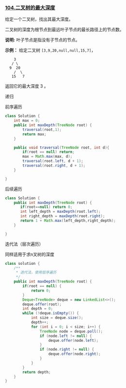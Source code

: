 ### [104.二叉树的最大深度](https://leetcode.cn/problems/maximum-depth-of-binary-tree/)

给定一个二叉树，找出其最大深度。

二叉树的深度为根节点到最远叶子节点的最长路径上的节点数。

**说明:** 叶子节点是指没有子节点的节点。

**示例：**
 给定二叉树 `[3,9,20,null,null,15,7]`，

```
    3
   / \
  9  20
    /  \
   15   7
```

返回它的最大深度 3 。



递归

前序遍历

```java
class Solution {
    int max = 0;
    public int maxDepth(TreeNode root) {
        traversal(root,1);
        return max;
    }

    public void traversal(TreeNode root, int d){
        if(root == null) return;
        max = Math.max(max, d);
        traversal(root.left, d + 1);
        traversal(root.right, d + 1);
    }

}
```



后续遍历

```java
class Solution {
    public int maxDepth(TreeNode root) {
       if(root==null) return 0;
       int left_depth = maxDepth(root.left);
       int right_depth = maxDepth(root.right);
       return 1 + Math.max(left_depth,right_depth);
    }

}
```



迭代法（层次遍历）

同样适用于求n叉树的深度

```java
class solution {
    /**
     * 迭代法，使用层序遍历
     */
    public int maxDepth(TreeNode root) {
        if(root == null) {
            return 0;
        }
        Deque<TreeNode> deque = new LinkedList<>();
        deque.offer(root);
        int depth = 0;
        while (!deque.isEmpty()) {
            int size = deque.size();
            depth++;
            for (int i = 0; i < size; i++) {
                TreeNode node = deque.poll();
                if (node.left != null) {
                    deque.offer(node.left);
                }
                if (node.right != null) {
                    deque.offer(node.right);
                }
            }
        }
        return depth;
    }
}
```